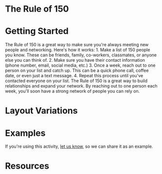 # The Rule of 150

# Getting Started

The Rule of 150 is a great way to make sure you're always meeting new people and networking. Here's how it works: 1. Make a list of 150 people you know. These can be friends, family, co-workers, classmates, or anyone else you can think of. 2. Make sure you have their contact information (phone number, email, social media, etc.) 3. Once a week, reach out to one person on your list and catch up. This can be a quick phone call, coffee date, or even just a text message. 4. Repeat this process until you've contacted everyone on your list. The Rule of 150 is a great way to build relationships and expand your network. By reaching out to one person each week, you'll soon have a strong network of people you can rely on.

# Layout Variations
# Examples
If you're using this activity, [let us know](https://github.com/Standards-and-Practices/structured-rapid-development/issues/new?assignees=&labels=documentation&template=example-submission.md&title=Example+of+%5Byour+pattern+here%5D), so we can share it as an example.
# Resources